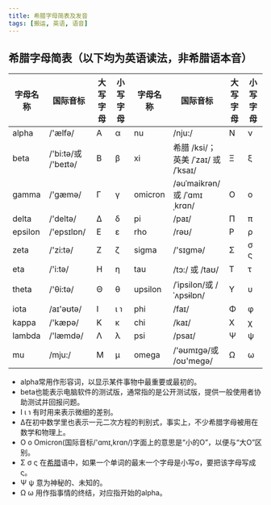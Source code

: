 ```yaml
---
title: 希腊字母简表及发音
tags: [搬运, 英语, 语音]
---
```




## **希腊字母简表**（以下均为英语读法，非希腊语本音）

| 字母名称 | 国际音标            | 大写字母 | 小写字母 | 字母名称 | 国际音标                           | 大写字母 | 小写字母 |
| -------- | ------------------- | -------- | -------- | -------- | ---------------------------------- | -------- | -------- |
| alpha    | /'ælfə/             | Α        | α        | nu       | /nju:/                             | Ν        | ν        |
| beta     | /'bi:tə/或 /'beɪtə/ | Β        | β        | xi       | 希腊 /ksi/；英美 /ˈzaɪ/ 或 /ˈksaɪ/ | Ξ        | ξ        |
| gamma    | /'gæmə/             | Γ        | γ        | omicron  | /əuˈmaikrən/或 /ˈɑmɪˌkrɑn/         | Ο        | ο        |
| delta    | /'deltə/            | Δ        | δ        | pi       | /paɪ/                              | Π        | π        |
| epsilon  | /'epsɪlɒn/          | Ε        | ε        | rho      | /rəʊ/                              | Ρ        | ρ        |
| zeta     | /'zi:tə/            | Ζ        | ζ        | sigma    | /'sɪɡmə/                           | Σ        | σ ς      |
| eta      | /'i:tə/             | Η        | η        | tau      | /tɔ:/ 或 /taʊ/                     | Τ        | τ        |
| theta    | /'θi:tə/            | Θ        | θ        | upsilon  | /ˈipsilon/或 /ˈʌpsɨlɒn/            | Υ        | υ        |
| iota     | /aɪ'əʊtə/           | Ι        | ι ℩      | phi      | /faɪ/                              | Φ        | φ        |
| kappa    | /'kæpə/             | Κ        | κ        | chi      | /kaɪ/                              | Χ        | χ        |
| lambda   | /'læmdə/            | Λ        | λ        | psi      | /psaɪ/                             | Ψ        | ψ        |
| mu       | /mju:/              | Μ        | μ        | omega    | /'əʊmɪɡə/或 /oʊ'meɡə/              | Ω        | ω        |

- alpha常用作形容词，以显示某件事物中最重要或最初的。
- beta也能表示电脑软件的测试版，通常指的是公开测试版，提供一般使用者协助测试并回报问题。
- Ι ι ℩ 有时用来表示微细的差别。
- Δ在初中数学里也表示一元二次方程的判别式，事实上，不少希腊字母被用在数学和物理上。
- Ο ο Omicron(国际音标/'ɑmɪ,krɑn/)字面上的意思是“小的O”，以便与“大O”区别。
- Σ σ ς 在[希腊](https://baike.baidu.com/item/%E5%B8%8C%E8%85%8A)语中，如果一个单词的最末一个字母是小写σ，要把该字母写成 ς。
- Ψ ψ 意为神秘的、未知的。
- Ω ω 用作指事情的终结，对应指开始的alpha。